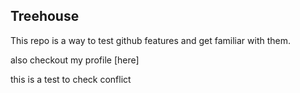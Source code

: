 ## Treehouse

This repo is a way to test github features and get familiar with them.

also checkout my profile [here]

this is a test to check conflict